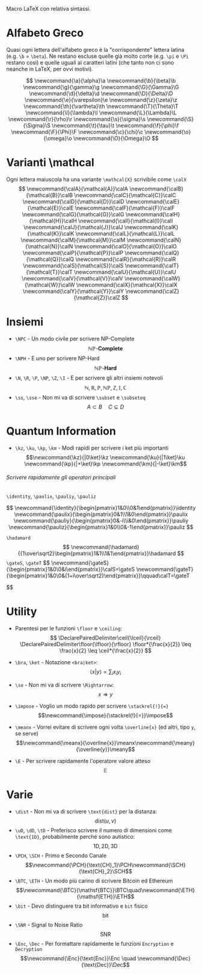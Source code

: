 
Macro LaTeX con relativa sintassi.

# Alfabeto Greco

Quasi ogni lettera dell'alfabeto greco è la "corrispondente" lettera latina (e.g. `\b` = `\beta`). Ne restano escluse quelle già molto corte (e.g. `\pi` e `\Pi` restano così) e quelle uguali ai caratteri latini (che tanto non ci sono neanche in LaTeX, per ovvi motivi).

$$
\newcommand{\a}{\alpha}\a
\newcommand{\b}{\beta}\b
\newcommand{\g}{\gamma}\g
\newcommand{\G}{\Gamma}\G
\newcommand{\d}{\delta}\d
\newcommand{\D}{\Delta}\D
\newcommand{\e}{\varepsilon}\e
\newcommand{\z}{\zeta}\z
\newcommand{\th}{\vartheta}\th
\newcommand{\T}{\Theta}\T
\newcommand{\l}{\lambda}\l
\newcommand{\L}{\Lambda}\L
\newcommand{\r}{\rho}\r
\newcommand{\s}{\sigma}\s
\newcommand{\S}{\Sigma}\S
\newcommand{\t}{\tau}\t
\newcommand{\f}{\phi}\f
\newcommand{\F}{\Phi}\F
\newcommand{\c}{\chi}\c
\newcommand{\o}{\omega}\o
\newcommand{\O}{\Omega}\O
$$

# Varianti \mathcal

Ogni lettera maiuscola ha una variante `\mathcal{X}` scrivibile come `\calX`
$$
\newcommand{\calA}{\mathcal{A}}\calA
\newcommand{\calB}{\mathcal{B}}\calB
\newcommand{\calC}{\mathcal{C}}\calC
\newcommand{\calD}{\mathcal{D}}\calD
\newcommand{\calE}{\mathcal{E}}\calE
\newcommand{\calF}{\mathcal{F}}\calF
\newcommand{\calG}{\mathcal{G}}\calG
\newcommand{\calH}{\mathcal{H}}\calH
\newcommand{\calI}{\mathcal{I}}\calI
\newcommand{\calJ}{\mathcal{J}}\calJ
\newcommand{\calK}{\mathcal{K}}\calK
\newcommand{\calL}{\mathcal{L}}\calL
\newcommand{\calM}{\mathcal{M}}\calM
\newcommand{\calN}{\mathcal{N}}\calN
\newcommand{\calO}{\mathcal{O}}\calO
\newcommand{\calP}{\mathcal{P}}\calP
\newcommand{\calQ}{\mathcal{Q}}\calQ
\newcommand{\calR}{\mathcal{R}}\calR
\newcommand{\calS}{\mathcal{S}}\calS
\newcommand{\calT}{\mathcal{T}}\calT
\newcommand{\calU}{\mathcal{U}}\calU
\newcommand{\calV}{\mathcal{V}}\calV
\newcommand{\calW}{\mathcal{W}}\calW
\newcommand{\calX}{\mathcal{X}}\calX
\newcommand{\calY}{\mathcal{Y}}\calY
\newcommand{\calZ}{\mathcal{Z}}\calZ
$$



# Insiemi

- `\NPC` - Un modo civile per scrivere NP-Complete$$\newcommand{\NPC}{\mathbb{NP}\text{-}\mathbf{Complete}}\NPC$$
- `\NPH` - E uno per scrivere NP-Hard$$\newcommand{\NPH}{\mathbb{NP}\text{-}\mathbf{Hard}}\NPH$$
- `\N`, `\R`, `\P`, `\NP`, `\Z`, `\I` - E per scrivere gli altri insiemi notevoli$$\newcommand{\N}{\mathbb{N}}\newcommand{\R}{\mathbb{R}}\newcommand{\P}{\mathbb{P}}\newcommand{\NP}{\mathbb{NP}}\newcommand{\Z}{\mathbb{Z}}\newcommand{\I}{\mathbb{I}}\newcommand{\C}{\mathbb{C}}\N,\R,\P,\NP,\Z,\I, \C$$
- `\ss`, `\sse` - Non mi va di scrivere `\subset` e `\subseteq`$$\newcommand{\ss}{\subset}\newcommand{\sse}{\subseteq}A\ss B\quad C\sse D$$

# Quantum Information

- `\kz`, `\ku`, `\kp`, `\km` - Modi rapidi per scrivere i ket più importanti$$\newcommand{\kz}{|0\ket}\kz \newcommand{\ku}{|1\ket}\ku \newcommand{\kp}{|+\ket}\kp \newcommand{\km}{|-\ket}\km$$
###### Scrivere rapidamente gli operatori principali

`\identity`, `\paulix`, `\pauliy`, `\pauliz`

$$
\newcommand{\identity}{\begin{pmatrix}1&0\\0&1\end{pmatrix}}\identity
\newcommand{\paulix}{\begin{pmatrix}0&1\\1&0\end{pmatrix}}\paulix
\newcommand{\pauliy}{\begin{pmatrix}0&-i\\i&0\end{pmatrix}}\pauliy
\newcommand{\pauliz}{\begin{pmatrix}1&0\\0&-1\end{pmatrix}}\pauliz
$$

`\hadamard`
$$
\newcommand{\hadamard}{{1\over\sqrt2}\begin{pmatrix}1&1\\1&1\end{pmatrix}}\hadamard
$$
`\gateS`, `\gateT`
$$
\newcommand{\gateS}{\begin{pmatrix}1&0\\0&i\end{pmatrix}}\calS=\gateS
\newcommand{\gateT}{\begin{pmatrix}1&0\\0&{1+i\over\sqrt2}\end{pmatrix}}\qquad\calT=\gateT

$$

# Utility

- Parentesi per le funzioni `\floor` e `\ceiling`:$$
\DeclarePairedDelimiter\ceil{\lceil}{\rceil}
\DeclarePairedDelimiter\floor{\lfloor}{\rfloor}
    \floor*{\frac{x}{2}} \leq \frac{x}{2} \leq \ceil*{\frac{x}{2}}
$$
- `\bra`, `\ket` - Notazione `<bra|ket>`:$$\newcommand{\bra}{\langle}\newcommand{\ket}{\rangle}\bra x|y\ket = \sum_ix_iy_i$$

- `\so` - Non mi va di scrivere `\Rightarrow`:$$\newcommand{\so}{\Rightarrow}x\so y$$
-  `\impose` - Voglio un modo rapido per scrivere `\stackrel{!}{=}`$$\newcommand{\impose}{\stackrel{!}{=}}\impose$$
- `\meanx` - Vorrei evitare di scrivere ogni volta `\overline{x}` (ed altri, tipo `y`, se serve)$$\newcommand{\meanx}{\overline{x}}\meanx\newcommand{\meany}{\overline{y}}\meany$$
- `\E` - Per scrivere rapidamente l'operatore valore atteso$$\newcommand{\E}{\mathbb{E}}\E$$
# Varie

- `\dist` - Non mi va di scrivere `\text{dist}` per la distanza:$$\newcommand{\dist}{\text{dist}}\dist(u,v)$$
- `\uD`, `\dD`, `\tD` - Preferisco scrivere il numero di dimensioni come `\text{1D}`, probabilmente perché sono autistico:$$\newcommand{\uD}{\text{1D}}\newcommand{\dD}{\text{2D}}\newcommand{\tD}{\text{3D}}\uD,\,\dD,\,\tD$$
- `\PCH`, `\SCH` - Primo e Secondo Canale$$\newcommand{\PCH}{\text{CH}_1}\PCH\newcommand{\SCH}{\text{CH}_2}\SCH$$
- `\BTC`, `\ETH` - Un modo più carino di scrivere Bitcoin ed Ethereum$$\newcommand{\BTC}{\mathsf{BTC}}\BTC\quad\newcommand{\ETH}{\mathsf{ETH}}\ETH$$
- `\bit` - Devo distinguere tra $\mathsf{bit}$ informativo e `bit` fisico$$\newcommand{\bit}{\mathsf{bit}}\bit$$
- `\SNR` - Signal to Noise Ratio$$\newcommand{\SNR}{\mathsf{SNR}}\SNR$$
- `\Enc`, `\Dec` - Per formattare rapidamente le funzioni `Encryption` e `Decryption`$$\newcommand{\Enc}{\text{Enc}}\Enc \quad \newcommand{\Dec}{\text{Dec}}\Dec$$